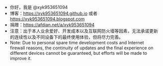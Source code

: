 - 你好，我是 @xyk953651094
- 博客：https://xyk953651094.github.io 或者 https://xyk953651094.blogspot.com
- 捐赠：https://afdian.net/a/xyk953651094
- 注意：出于本人业余爱好、开发成本以及互联网防火墙等因素，无法承诺更新的连续性以及不同设备下的最终使用体验，但将尽力完善。
- Note: Due to personal spare time development costs and Internet firewall reasons, the continuity of updates and the final experience on different devices cannot be guaranteed, but efforts will be made to improve it.

<!---
XYK953651094/XYK953651094 is a ✨ special ✨ repository because its `README.md` (this file) appears on your GitHub profile.
You can click the Preview link to take a look at your changes.
--->
